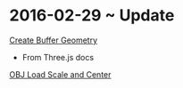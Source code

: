 2016-02-29 ~ Update
===


[Create Buffer Geometry]( http://jaanga.github.io/cookbook-threejs/functions/geometry/buffer-geometry/create-buffer-geometry-r1.html )

* From Three.js docs


[OBJ Load Scale and Center]( http://jaanga.github.io/cookbook-threejs/viewers/viewer-obj/load-and-combine/load-scale-and-center-r1.html )
